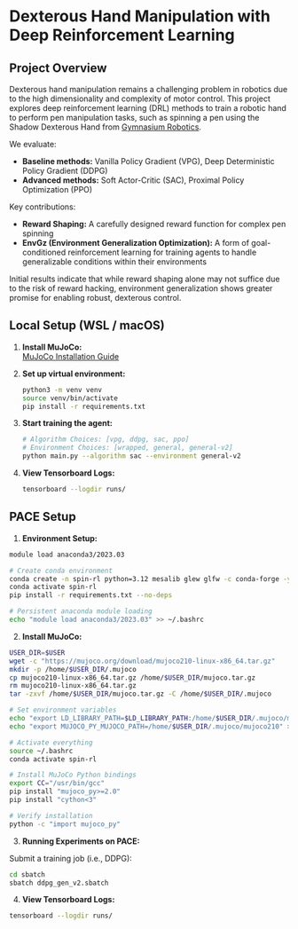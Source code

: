 # Dexterous Hand Manipulation with Deep Reinforcement Learning

## Project Overview

Dexterous hand manipulation remains a challenging problem in robotics due to the high dimensionality and complexity of motor control. This project explores deep reinforcement learning (DRL) methods to train a robotic hand to perform pen manipulation tasks, such as spinning a pen using the Shadow Dexterous Hand from [Gymnasium Robotics](https://gymnasium.farama.org/environments/robotics/).

We evaluate:

- **Baseline methods:** Vanilla Policy Gradient (VPG), Deep Deterministic Policy Gradient (DDPG)  
- **Advanced methods:** Soft Actor-Critic (SAC), Proximal Policy Optimization (PPO)

Key contributions:
- **Reward Shaping:** A carefully designed reward function for complex pen spinning
- **EnvGz (Environment Generalization Optimization):** A form of goal-conditioned reinforcement learning for training agents to handle generalizable conditions within their environments

Initial results indicate that while reward shaping alone may not suffice due to the risk of reward hacking, environment generalization shows greater promise for enabling robust, dexterous control.


## Local Setup (WSL / macOS)

1. **Install MuJoCo:**  
   [MuJoCo Installation Guide](https://github.com/openai/mujoco-py?tab=readme-ov-file#install-mujoco)

2. **Set up virtual environment:**
   ```bash
   python3 -m venv venv
   source venv/bin/activate
   pip install -r requirements.txt
   ```

3. **Start training the agent:**
   ```bash
   # Algorithm Choices: [vpg, ddpg, sac, ppo]
   # Environment Choices: [wrapped, general, general-v2]
   python main.py --algorithm sac --environment general-v2
   ```

4. **View Tensorboard Logs:**
   ```bash
   tensorboard --logdir runs/
   ```

## PACE Setup

1. **Environment Setup:**

```bash
module load anaconda3/2023.03

# Create conda environment
conda create -n spin-rl python=3.12 mesalib glew glfw -c conda-forge -y
conda activate spin-rl
pip install -r requirements.txt --no-deps

# Persistent anaconda module loading
echo "module load anaconda3/2023.03" >> ~/.bashrc
```

2. **Install MuJoCo:**

```bash
USER_DIR=$USER
wget -c "https://mujoco.org/download/mujoco210-linux-x86_64.tar.gz"
mkdir -p /home/$USER_DIR/.mujoco
cp mujoco210-linux-x86_64.tar.gz /home/$USER_DIR/mujoco.tar.gz
rm mujoco210-linux-x86_64.tar.gz
tar -zxvf /home/$USER_DIR/mujoco.tar.gz -C /home/$USER_DIR/.mujoco

# Set environment variables
echo "export LD_LIBRARY_PATH=$LD_LIBRARY_PATH:/home/$USER_DIR/.mujoco/mujoco210/bin" >> ~/.bashrc
echo "export MUJOCO_PY_MUJOCO_PATH=/home/$USER_DIR/.mujoco/mujoco210" >> ~/.bashrc

# Activate everything
source ~/.bashrc
conda activate spin-rl

# Install MuJoCo Python bindings
export CC="/usr/bin/gcc"
pip install "mujoco_py>=2.0"
pip install "cython<3"

# Verify installation
python -c "import mujoco_py"
```

3. **Running Experiments on PACE:**

Submit a training job (i.e., DDPG):

```bash
cd sbatch
sbatch ddpg_gen_v2.sbatch
```

4. **View Tensorboard Logs:**

```bash
tensorboard --logdir runs/
```